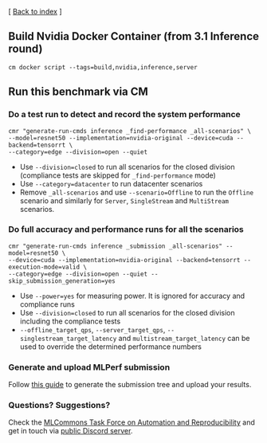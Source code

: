 [ [Back to index](README.md) ]

## Build Nvidia Docker Container (from 3.1 Inference round)

```
cm docker script --tags=build,nvidia,inference,server
```

## Run this benchmark via CM


### Do a test run to detect and record the system performance

```
cmr "generate-run-cmds inference _find-performance _all-scenarios" \
--model=resnet50 --implementation=nvidia-original --device=cuda --backend=tensorrt \
--category=edge --division=open --quiet
```
* Use `--division=closed` to run all scenarios for the closed division (compliance tests are skipped for `_find-performance` mode)
* Use `--category=datacenter` to run datacenter scenarios
* Remove `_all-scenarios` and use `--scenario=Offline` to run the `Offline` scenario and similarly for `Server`, `SingleStream` and `MultiStream` scenarios.

### Do full accuracy and performance runs for all the scenarios

```
cmr "generate-run-cmds inference _submission _all-scenarios" --model=resnet50 \
--device=cuda --implementation=nvidia-original --backend=tensorrt --execution-mode=valid \
--category=edge --division=open --quiet --skip_submission_generation=yes
```

* Use `--power=yes` for measuring power. It is ignored for accuracy and compliance runs
* Use `--division=closed` to run all scenarios for the closed division including the compliance tests
* `--offline_target_qps`, `--server_target_qps`, `--singlestream_target_latency` and `multistream_target_latency` can be used to override the determined performance numbers



### Generate and upload MLPerf submission

Follow [this guide](../Submission.md) to generate the submission tree and upload your results.


### Questions? Suggestions?

Check the [MLCommons Task Force on Automation and Reproducibility](../../../taskforce.md) 
and get in touch via [public Discord server](https://discord.gg/JjWNWXKxwT).
